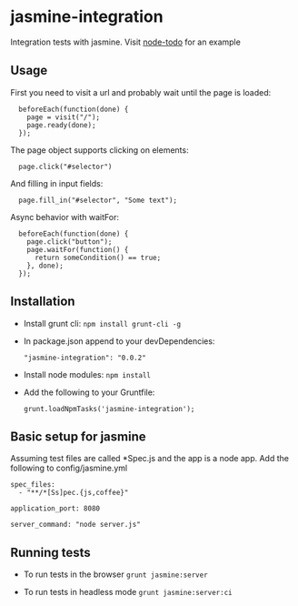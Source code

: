 jasmine-integration
===================

Integration tests with jasmine. Visit [node-todo](https://github.com/jordinl/node-todo) for an example


## Usage

First you need to visit a url and probably wait until the page is loaded:

````
  beforeEach(function(done) {
    page = visit("/");
    page.ready(done);
  });
````

The page object supports clicking on elements:

````
  page.click("#selector")
````

And filling in input fields:

````
  page.fill_in("#selector", "Some text");
````

Async behavior with waitFor:

````
  beforeEach(function(done) {
	page.click("button");
	page.waitFor(function() {
	  return someCondition() == true;
    }, done);
  });
````

## Installation

- Install grunt cli: `npm install grunt-cli -g`

- In package.json append to your devDependencies:

	````
	"jasmine-integration": "0.0.2"
	````
- Install node modules: `npm install`
 
- Add the following to your Gruntfile:

	````
	grunt.loadNpmTasks('jasmine-integration');
	````

## Basic setup for jasmine

Assuming test files are called *Spec.js and the app is a node app. Add the following to config/jasmine.yml

````
spec_files:
  - "**/*[Ss]pec.{js,coffee}"

application_port: 8080

server_command: "node server.js"
````

## Running tests

- To run tests in the browser `grunt jasmine:server`

- To run tests in headless mode `grunt jasmine:server:ci`